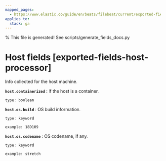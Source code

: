 ```yaml
---
mapped_pages:
  - https://www.elastic.co/guide/en/beats/filebeat/current/exported-fields-host-processor.html
applies_to:
  stack: ga
---
```


% This file is generated! See scripts/generate_fields_docs.py

# Host fields [exported-fields-host-processor]

Info collected for the host machine.

**`host.containerized`**
:   If the host is a container.

    type: boolean


**`host.os.build`**
:   OS build information.

    type: keyword

    example: 18D109


**`host.os.codename`**
:   OS codename, if any.

    type: keyword

    example: stretch


